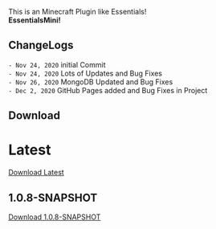 This is an Minecraft Plugin like Essentials!\
**EssentialsMini!**

## ChangeLogs

`- Nov 24, 2020` initial Commit \
`- Nov 24, 2020` Lots of Updates and Bug Fixes \
`- Nov 26, 2020` MongoDB Updated and Bug Fixes \
`- Dec 2, 2020` GitHub Pages added and Bug Fixes in Project 
## Download
<html>
<link rel="stylesheet" href="styles\index.css">
<body>
    <div class="download">
        <h1>Latest</h1>
        <a href="downloads\EssentialsMini-Latest.jar" download>Download Latest</a>
        <h2>1.0.8-SNAPSHOT</h2>
        <a href="downloads\EssentialsMini-1.8.8-SNAPSHOT.jar" download>Download 1.0.8-SNAPSHOT</a>
    </div>
</body>
</html>